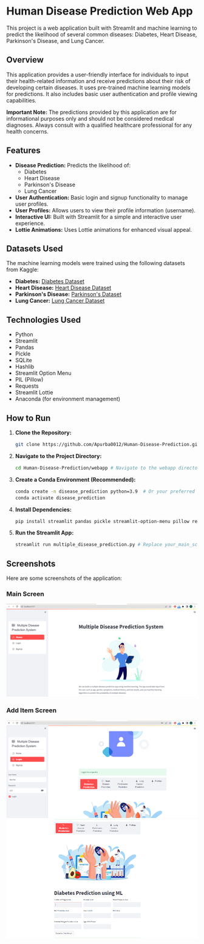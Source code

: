 # Human Disease Prediction Web App

This project is a web application built with Streamlit and machine learning to predict the likelihood of several common diseases: Diabetes, Heart Disease, Parkinson's Disease, and Lung Cancer.

## Overview

This application provides a user-friendly interface for individuals to input their health-related information and receive predictions about their risk of developing certain diseases. It uses pre-trained machine learning models for predictions. It also includes basic user authentication and profile viewing capabilities.

**Important Note:** The predictions provided by this application are for informational purposes only and should not be considered medical diagnoses. Always consult with a qualified healthcare professional for any health concerns.

## Features

*   **Disease Prediction:** Predicts the likelihood of:
    *   Diabetes
    *   Heart Disease
    *   Parkinson's Disease
    *   Lung Cancer
*   **User Authentication:** Basic login and signup functionality to manage user profiles.
*   **User Profiles:** Allows users to view their profile information (username).
*   **Interactive UI:** Built with Streamlit for a simple and interactive user experience.
*   **Lottie Animations:** Uses Lottie animations for enhanced visual appeal.

## Datasets Used

The machine learning models were trained using the following datasets from Kaggle:

*   **Diabetes:** [Diabetes Dataset](https://www.kaggle.com/datasets/kandij/diabetesdataset)
*   **Heart Disease:** [Heart Disease Dataset](https://www.kaggle.com/datasets/johnsmith88/heart-disease-dataset)
*   **Parkinson's Disease:** [Parkinson's Dataset](https://www.kaggle.com/datasets/gargmanas/parkinsonsdataset)
*   **Lung Cancer:** [Lung Cancer Dataset](https://www.kaggle.com/datasets/mysarahmadbhat/lung-cancer)

## Technologies Used

*   Python
*   Streamlit
*   Pandas
*   Pickle
*   SQLite
*   Hashlib
*   Streamlit Option Menu
*   PIL (Pillow)
*   Requests
*   Streamlit Lottie
*   Anaconda (for environment management)

## How to Run

1.  **Clone the Repository:**
    ```bash
    git clone https://github.com/Apurba0012/Human-Disease-Prediction.git
    ```
2.  **Navigate to the Project Directory:**
    ```bash
    cd Human-Disease-Prediction/webapp # Navigate to the webapp directory
    ```
3.  **Create a Conda Environment (Recommended):**
    ```bash
    conda create -n disease_prediction python=3.9  # Or your preferred Python version
    conda activate disease_prediction
    ```
4.  **Install Dependencies:**
    ```bash
    pip install streamlit pandas pickle streamlit-option-menu pillow requests streamlit-lottie
5.  **Run the Streamlit App:**
    ```bash
    streamlit run multiple_disease_prediction.py # Replace your_main_script_name.py with the name of your main python file. Usually app.py or main.py.
    ```

## Screenshots

Here are some screenshots of the application:
### Main Screen

![Home Page](image/home.png)

### Add Item Screen

![Add Item Page](image/page1.png)
![Add Item Page](image/page2.png)
